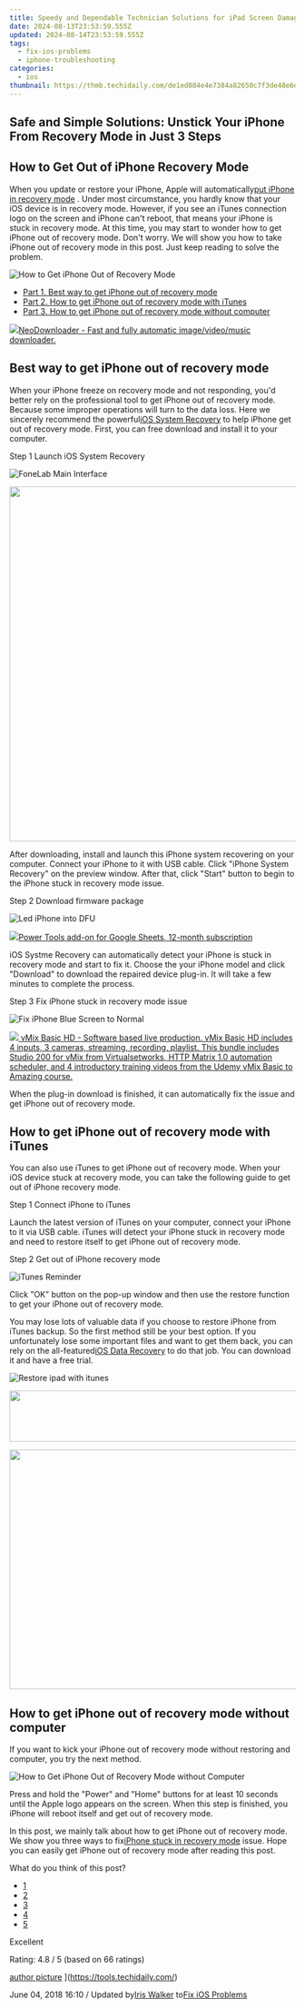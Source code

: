 ```yaml
---
title: Speedy and Dependable Technician Solutions for iPad Screen Damage Restoration
date: 2024-08-13T23:53:59.555Z
updated: 2024-08-14T23:53:59.555Z
tags:
  - fix-ios-problems
  - iphone-troubleshooting
categories:
  - ios
thumbnail: https://thmb.techidaily.com/de1ed084e4e7384a82650c7f3de48e6d0c70a32a5eeabfb4f334c0a2440c4fac.jpeg
---
```


## Safe and Simple Solutions: Unstick Your iPhone From Recovery Mode in Just 3 Steps

## How to Get Out of iPhone Recovery Mode

 When you update or restore your iPhone, Apple will automatically[put iPhone in recovery mode](https://tools.techidaily.com/) . Under most circumstance, you hardly know that your iOS device is in recovery mode. However, if you see an iTunes connection logo on the screen and iPhone can't reboot, that means your iPhone is stuck in recovery mode. At this time, you may start to wonder how to get iPhone out of recovery mode. Don't worry. We will show you how to take iPhone out of recovery mode in this post. Just keep reading to solve the problem.

![How to Get iPhone Out of Recovery Mode](https://www.aiseesoft.com/images/feature/how-to-get-iphone-out-of-recovery-mode.jpg)

* [Part 1. Best way to get iPhone out of recovery mode](https://tools.techidaily.com/)
* [Part 2. How to get iPhone out of recovery mode with iTunes](https://tools.techidaily.com/)
* [Part 3. How to get iPhone out of recovery mode without computer](https://tools.techidaily.com/)

<!-- affiliate ads begin -->
<a href="https://secure.2checkout.com/order/checkout.php?PRODS=4559731&QTY=1&AFFILIATE=108875&CART=1"><img src="http://www.neowise.com/images/nd-ss-w200.jpg" border="0">NeoDownloader - Fast and fully automatic image/video/music downloader. </a>
<!-- affiliate ads end -->
## Best way to get iPhone out of recovery mode

 When your iPhone freeze on recovery mode and not responding, you'd better rely on the professional tool to get iPhone out of recovery mode. Because some improper operations will turn to the data loss. Here we sincerely recommend the powerful[iOS System Recovery](https://tools.techidaily.com/aiseesoft/ios-system-recovery/) to help iPhone get out of recovery mode. First, you can free download and install it to your computer.

[](https://secure.2checkout.com/order/cart.php?PRODS=4644627&QTY=1&AFFILIATE=108875) [](https://secure.2checkout.com/order/cart.php?PRODS=4659467&QTY=1&AFFILIATE=108875)

Step 1 Launch iOS System Recovery

![FoneLab Main Interface](https://www.aiseesoft.com/images/ios-system-recovery/fonelab-main-interface.jpg)
<!-- affiliate ads begin -->
<a href="https://electronicx.pxf.io/c/5597632/1872496/14483" target="_top" id="1872496"><img src="//a.impactradius-go.com/display-ad/14483-1872496" border="0" alt="" width="750" height="625"/></a><img height="0" width="0" src="https://imp.pxf.io/i/5597632/1872496/14483" style="position:absolute;visibility:hidden;" border="0" />
<!-- affiliate ads end -->

 After downloading, install and launch this iPhone system recovering on your computer. Connect your iPhone to it with USB cable. Click "iPhone System Recovery" on the preview window. After that, click "Start" button to begin to the iPhone stuck in recovery mode issue.

Step 2 Download firmware package

![Led iPhone into DFU](https://www.aiseesoft.com/images/iphone-data-recovery/fix/download-plugin.jpg)
<!-- affiliate ads begin -->
<a href="https://secure.2checkout.com/order/checkout.php?PRODS=4721564&QTY=1&AFFILIATE=108875&CART=1"><img src="https://secure.avangate.com/images/merchant/c14a8df1e1b4d5297e9cb30cb34d5a00/products/copy_power-tools-48.png" border="0">Power Tools add-on for Google Sheets, 12-month subscription</a>
<!-- affiliate ads end -->

 iOS Systme Recovery can automatically detect your iPhone is stuck in recovery mode and start to fix it. Choose the your iPhone model and click "Download" to download the repaired device plug-in. It will take a few minutes to complete the process.

Step 3 Fix iPhone stuck in recovery mode issue

![Fix iPhone Blue Screen to Normal](https://www.aiseesoft.com/images/iphone-data-recovery/fix/repairing.jpg)
<!-- affiliate ads begin -->
<a href="https://secure.2checkout.com/order/checkout.php?PRODS=4718728&QTY=1&AFFILIATE=108875&CART=1"> <img src="https://secure.avangate.com/images/merchant/ce9a6fb2becc2d235e62b125e9260102/products/vMixCallScreenshot1-large.jpg" border="0"> vMix Basic HD - Software based live production. vMix Basic HD includes 4 inputs, 3 cameras, streaming, recording, playlist. 
This bundle includes Studio 200 for vMix from Virtualsetworks, HTTP Matrix 1.0 automation scheduler, and 4 introductory training videos from the Udemy vMix Basic to Amazing course. </a>
<!-- affiliate ads end -->

 When the plug-in download is finished, it can automatically fix the issue and get iPhone out of recovery mode.

## How to get iPhone out of recovery mode with iTunes

 You can also use iTunes to get iPhone out of recovery mode. When your iOS device stuck at recovery mode, you can take the following guide to get out of iPhone recovery mode.

Step 1 Connect iPhone to iTunes

 Launch the latest version of iTunes on your computer, connect your iPhone to it via USB cable. iTunes will detect your iPhone stuck in recovery mode and need to restore itself to get iPhone out of recovery mode.

Step 2 Get out of iPhone recovery mode

![iTunes Reminder](https://www.aiseesoft.com/images/iphone-data-recovery/itunes-reminder.jpg)

 Click "OK" button on the pop-up window and then use the restore function to get your iPhone out of recovery mode.

 You may lose lots of valuable data if you choose to restore iPhone from iTunes backup. So the first method still be your best option. If you unfortunately lose some important files and want to get them back, you can rely on the all-featured[iOS Data Recovery](https://tools.techidaily.com/aiseesoft-iphone-data-recovery/) to do that job. You can download it and have a free trial.

[](https://secure.2checkout.com/order/cart.php?PRODS=4644627&QTY=1&AFFILIATE=108875) [](https://secure.2checkout.com/order/cart.php?PRODS=4659467&QTY=1&AFFILIATE=108875)

![Restore ipad with itunes](https://www.aiseesoft.com/images/iphone-data-recovery/ipad-categories-in-fonelab.jpg)
<!-- affiliate ads begin -->
<a href="https://united.elfm.net/c/5597632/517826/4704" target="_top" id="517826"><img src="//a.impactradius-go.com/display-ad/4704-517826" border="0" alt="" width="728" height="90"/></a><img height="0" width="0" src="https://united.elfm.net/i/5597632/517826/4704" style="position:absolute;visibility:hidden;" border="0" />
<!-- affiliate ads end -->

<!-- affiliate ads begin -->
<a href="https://parisrhonecom.sjv.io/c/5597632/1896607/21553" target="_top" id="1896607"><img src="//a.impactradius-go.com/display-ad/21553-1896607" border="0" alt="" width="750" height="422"/></a><img height="0" width="0" src="https://imp.pxf.io/i/5597632/1896607/21553" style="position:absolute;visibility:hidden;" border="0" />
<!-- affiliate ads end -->
## How to get iPhone out of recovery mode without computer

 If you want to kick your iPhone out of recovery mode without restoring and computer, you try the next method.

![How to Get iPhone Out of Recovery Mode without Computer](https://www.aiseesoft.com/images/feature/how-to-get-iphone-out-of-recovery-mode-without-computer.jpg)

 Press and hold the "Power" and "Home" buttons for at least 10 seconds until the Apple logo appears on the screen. When this step is finished, you iPhone will reboot itself and get out of recovery mode.

 In this post, we mainly talk about how to get iPhone out of recovery mode. We show you three ways to fix[iPhone stuck in recovery mode](https://tools.techidaily.com/aiseesoft-iphone-data-recovery/) issue. Hope you can easily get iPhone out of recovery mode after reading this post.

What do you think of this post?

* [1](https://tools.techidaily.com/)
* [2](https://tools.techidaily.com/)
* [3](https://tools.techidaily.com/)
* [4](https://tools.techidaily.com/)
* [5](https://tools.techidaily.com/)

Excellent

Rating: 4.8 / 5 (based on 66 ratings)

[author picture](https://www.aiseesoft.com/images/author/iris.png) ](https://tools.techidaily.com/)

 June 04, 2018 16:10 / Updated by[Iris Walker](https://tools.techidaily.com/) to[Fix iOS Problems](https://tools.techidaily.com/)

<ins class="adsbygoogle"
     style="display:block"
     data-ad-format="autorelaxed"
     data-ad-client="ca-pub-7571918770474297"
     data-ad-slot="1223367746"></ins>



<ins class="adsbygoogle"
     style="display:block"
     data-ad-client="ca-pub-7571918770474297"
     data-ad-slot="8358498916"
     data-ad-format="auto"
     data-full-width-responsive="true"></ins>
